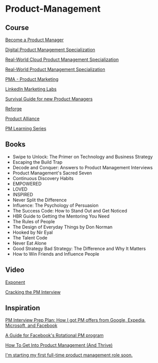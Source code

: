 # Product-Management

## Course
[Become a Product Manager](https://www.linkedin.com/learning/paths/become-a-product-manager-2)

[Digital Product Management Specialization](https://www.coursera.org/specializations/uva-darden-digital-product-management)

[Real-World Cloud Product Management Specialization](https://www.coursera.org/specializations/real-world-cloud-pm)

[Real-World Product Management Specialization](https://www.coursera.org/specializations/real-world-product-management)

[PMA - Product Marketing](https://certified.productmarketingalliance.com/p/product-marketing-certified-core)

[LinkedIn Marketing Labs](https://training.marketing.linkedin.com/page/certifications)

[Survival Guide for new Product Managers](https://www.pmdiego.com/)

[Reforge](https://www.reforge.com/)

[Product Alliance](https://www.productalliance.com/)

[PM Learning Series](https://www.linkedin.com/newsletters/pm-learning-series-6930736280242704384/)

## Books
- Swipe to Unlock: The Primer on Technology and Business Strategy
- Escaping the Build Trap
- Decode and Conquer: Answers to Product Management Interviews
- Product Management's Sacred Seven
- Continuous Discovery Habits
- EMPOWERED
- LOVED
- INSPIRED
- Never Split the Difference
- Influence: The Psychology of Persuasion
- The Success Code: How to Stand Out and Get Noticed 
- HBR Guide to Getting the Mentoring You Need
- The Rules of People
- The Design of Everyday Things by Don Norman
- Hooked by Nir Eyal
- The Talent Code
- Never Eat Alone
- Good Strategy Bad Strategy: The Difference and Why It Matters
- How to Win Friends and Influence People


## Video
[Exponent](https://www.youtube.com/channel/UCjm_qVkCPjOVDz9BWjNqO9A)

[Cracking the PM Interview](https://www.youtube.com/watch?v=CshJxTcsgvo)

## Inspiration
[PM Interview Prep Plan: How I got PM offers from Google, Expedia, Microsoft, and Facebook](https://www.teamblind.com/post/PM-Interview-Prep-Plan-How-I-got-PM-offers-from-Google-Expedia-Microsoft-and-Facebook-pj56HMHQ)

[A Guide for Facebook's Rotational PM program](https://www.reddit.com/r/ProductManagement/comments/ora679/a_guide_for_facebooks_rotational_pm_program/)

[How To Get Into Product Management (And Thrive)](https://medium.com/hackernoon/how-to-get-into-product-management-78c58bd9c8cf)

[I'm starting my first full-time product management role soon.](https://www.reddit.com/r/ProductManagement/comments/npj805/im_starting_my_first_fulltime_product_management/)
